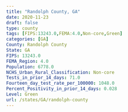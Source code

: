 ```yaml
---
title: "Randolph County, GA"
date: 2020-11-23
draft: false
type: county
tags: [FIPS:13243.0,FEMA:4.0,Non-core,Green]
categories: [GA]
County: Randolph County
State: GA
FIPS: 13243.0
FEMA_Region: 4.0
Population: 6778.0
NCHS_Urban_Rural_Classification: Non-core
Tests_in_prior_14_days: 71.0
Fourteen_day_test_rate_per_100000: 1048.0
Percent_Positivity_in_prior_14_days: 0.028
Level: Green
url: /states/GA/randolph-county
---
```



